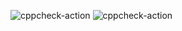 
![cppcheck-action](https://github.com/stepin104645/last/workflows/cppcheck-action/badge.svg)
![cppcheck-action](https://github.com/stepin104645/last/workflows/cppcheck-action/badge.svg)
